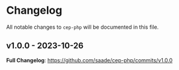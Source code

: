 # Changelog

All notable changes to `cep-php` will be documented in this file.

## v1.0.0 - 2023-10-26

**Full Changelog**: https://github.com/saade/cep-php/commits/v1.0.0
